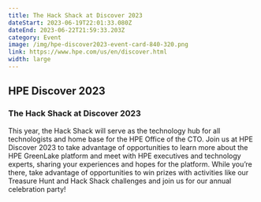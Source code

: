 ```yaml
---
title: The Hack Shack at Discover 2023
dateStart: 2023-06-19T22:01:33.080Z
dateEnd: 2023-06-22T21:59:33.203Z
category: Event
image: /img/hpe-discover2023-event-card-840-320.png
link: https://www.hpe.com/us/en/discover.html
width: large
---
```

## HPE Discover 2023
### The Hack Shack at Discover 2023

This year, the Hack Shack will serve as the technology hub for all technologists and home base for the HPE Office of the CTO. Join us at HPE Discover 2023 to take advantage of opportunities to learn more about the HPE GreenLake platform and meet with HPE executives and technology experts, sharing your experiences and hopes for the platform. While you’re there, take advantage of opportunities to win prizes with activities like our Treasure Hunt and Hack Shack challenges and join us for our annual celebration party!
